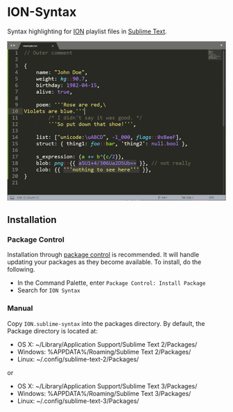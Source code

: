 # ION-Syntax
Syntax highlighting for [ION](http://en.wikipedia.org/wiki/ION_(serialization_format)) playlist files in [Sublime Text](http://www.sublimetext.com/).

<img src=https://raw.githubusercontent.com/SevenO2/misc/master/ion_syntax.PNG/>

## Installation

### Package Control
Installation through [package control](http://wbond.net/sublime_packages/package_control) is recommended. It will handle updating your packages as they become available. To install, do the following.

* In the Command Palette, enter `Package Control: Install Package`
* Search for `ION Syntax`

### Manual
Copy `ION.sublime-syntax` into the packages directory. By default, the Package directory is located at:

* OS X: ~/Library/Application Support/Sublime Text 2/Packages/
* Windows: %APPDATA%/Roaming/Sublime Text 2/Packages/
* Linux: ~/.config/sublime-text-2/Packages/

or

* OS X: ~/Library/Application Support/Sublime Text 3/Packages/
* Windows: %APPDATA%/Roaming/Sublime Text 3/Packages/
* Linux: ~/.config/sublime-text-3/Packages/

